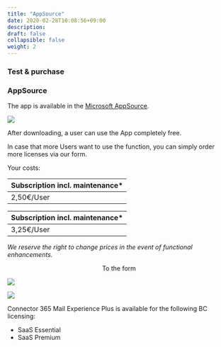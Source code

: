 ```yaml
---
title: "AppSource"
date: 2020-02-28T10:08:56+09:00
description: 
draft: false
collapsible: false
weight: 2
---
```

### Test & purchase

### AppSource

The app is available in the [Microsoft AppSource]().

![](images/apps/senderappsource.PNG-ÄNDERN)

After downloading, a user can use the App completely free.

In case that more Users want to use the function, you can simply order more licenses via our form.

Your costs:

| Subscription incl. maintenance* |
|---------------------------------|
|2,50€/User                       |

| Subscription incl. maintenance* |
|---------------------------------|
|3,25€/User                       |

*We reserve the right to change prices in the event of functional enhancements.*

<p style="text-align: center;">
To the form
</p>

[<img src="/images/apps/Forms_plus.png">](https://forms.office.com/r/F0wreTJKvm)

![](images/apps/senderforms_removed.PNG)
 
Connector 365 Mail Experience Plus is available for the following BC licensing:

- SaaS Essential
- SaaS Premium


